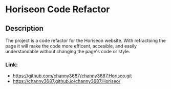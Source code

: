 # Horiseon Code Refactor 

<h2>Description</h2>

The project is a code refactor for the Horiseon website. With refractoing the page it will make the code more efficent, accesible, and easily understandable without changing the page's code or style. 

<h3> Link: </h3>

* https://github.com/channy3687/channy3687.Horiseo.git
* https://channy3687.github.io/channy3687.Horiseo/